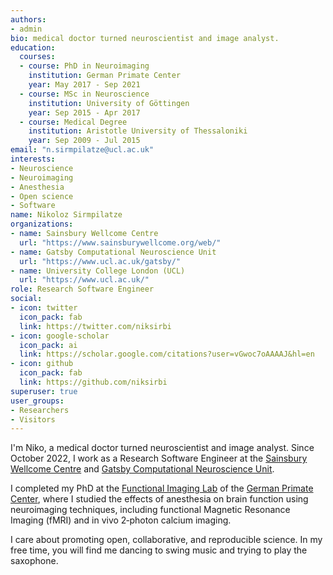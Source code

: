 ```yaml
---
authors:
- admin
bio: medical doctor turned neuroscientist and image analyst.
education:
  courses:
  - course: PhD in Neuroimaging
    institution: German Primate Center
    year: May 2017 - Sep 2021
  - course: MSc in Neuroscience
    institution: University of Göttingen
    year: Sep 2015 - Apr 2017
  - course: Medical Degree
    institution: Aristotle University of Thessaloniki
    year: Sep 2009 - Jul 2015
email: "n.sirmpilatze@ucl.ac.uk"
interests:
- Neuroscience
- Neuroimaging
- Anesthesia
- Open science
- Software
name: Nikoloz Sirmpilatze
organizations:
- name: Sainsbury Wellcome Centre
  url: "https://www.sainsburywellcome.org/web/"
- name: Gatsby Computational Neuroscience Unit
  url: "https://www.ucl.ac.uk/gatsby/"
- name: University College London (UCL)
  url: "https://www.ucl.ac.uk/"
role: Research Software Engineer
social:
- icon: twitter
  icon_pack: fab
  link: https://twitter.com/niksirbi
- icon: google-scholar
  icon_pack: ai
  link: https://scholar.google.com/citations?user=vGwoc7oAAAAJ&hl=en
- icon: github
  icon_pack: fab
  link: https://github.com/niksirbi
superuser: true
user_groups:
- Researchers
- Visitors
---
```


I'm Niko, a medical doctor turned neuroscientist and image analyst. Since October 2022, I work as a Research Software Engineer at the [Sainsbury Wellcome Centre](https://www.sainsburywellcome.org/web/) and [Gatsby Computational Neuroscience Unit](https://www.ucl.ac.uk/gatsby/).

I completed my PhD at the [Functional Imaging Lab](https://www.dpz.eu/en/unit/functional-imaging-laboratory/about-us.html) of the [German Primate Center](https://www.dpz.eu), where I studied the effects of anesthesia on brain function using neuroimaging techniques, including functional Magnetic Resonance Imaging (fMRI) and in vivo 2‐photon calcium imaging.

I care about promoting open, collaborative, and reproducible science. In my free time, you will find me dancing to swing music and trying to play the saxophone.

